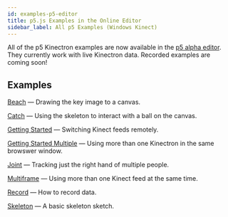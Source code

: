 ```yaml
---
id: examples-p5-editor
title: p5.js Examples in the Online Editor
sidebar_label: All p5 Examples (Windows Kinect)
---
```


All of the p5 Kinectron examples are now available in the [p5 alpha editor](https://alpha.editor.p5js.org/). They currently work with live Kinectron data. Recorded examples are coming soon!

## Examples

[Beach](http://alpha.editor.p5js.org/lisajamhoury/sketches/r13uym_MM) — Drawing the key image to a canvas.

[Catch](http://alpha.editor.p5js.org/lisajamhoury/sketches/H1eVwpgRW) — Using the skeleton to interact with a ball on the canvas.

[Getting Started](http://alpha.editor.p5js.org/lisajamhoury/sketches/HJlazXuGz) — Switching Kinect feeds remotely.

[Getting Started Multiple](http://alpha.editor.p5js.org/lisajamhoury/sketches/BJBbQ7uMf) — Using more than one Kinectron in the same browswer window.

[Joint](http://alpha.editor.p5js.org/lisajamhoury/sketches/SkiBHwX1f) — Tracking just the right hand of multiple people.

[Multiframe](http://alpha.editor.p5js.org/lisajamhoury/sketches/ryeHm7dGG) — Using more than one Kinect feed at the same time.

[Record](http://alpha.editor.p5js.org/lisajamhoury/sketches/Bkbh7XuzG) — How to record data.

[Skeleton](http://alpha.editor.p5js.org/lisajamhoury/sketches/H1t6wTggf) — A basic skeleton sketch.
